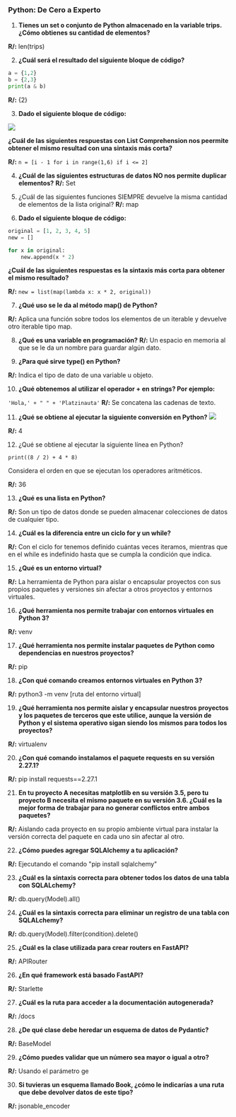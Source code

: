 ###  Python: De Cero a Experto

1. **Tienes un set o conjunto de Python almacenado en la variable trips. ¿Cómo obtienes su cantidad de elementos?**

**R/:** len(trips)

2. **¿Cuál será el resultado del siguiente bloque de código?**

```python
a = {1,2}
b = {2,3}
print(a & b)
```
**R/:** {2}

3. **Dado el siguiente bloque de código:**

![](https://static.platzi.com/media/user_upload/list_comprehension-07114201-7d69-4066-af58-6787f4bd7c86.jpg)

**¿Cuál de las siguientes respuestas con List Comprehension nos peermite obtener el mismo resultad con una sintaxis más corta?**

**R/:** `n = [i - 1 for i in range(1,6) if i <= 2]`

4. **¿Cuál de las siguientes estructuras de datos NO nos permite duplicar elementos?**
**R/:** Set

5. ¿Cuál de las siguientes funciones SIEMPRE devuelve la misma cantidad de elementos de la lista original?
**R/:** map

6. **Dado el siguiente bloque de código:**
```python
original = [1, 2, 3, 4, 5]
new = []

for x in original:
    new.append(x * 2)
```

**¿Cuál de las siguientes respuestas es la sintaxis más corta para obtener el mismo resultado?**

**R/:** `new = list(map(lambda x: x * 2, original))`

7. **¿Qué uso se le da al método map() de Python?**

**R/:** Aplica una función sobre todos los elementos de un iterable y devuelve otro iterable tipo map.

8. **¿Qué es una variable en programación?**
**R/:** Un espacio en memoria al que se le da un nombre para guardar algún dato.

9. **¿Para qué sirve type() en Python?**

**R/:** Indica el tipo de dato de una variable u objeto.

10. **¿Qué obtenemos al utilizar el operador + en strings? Por ejemplo:**

`'Hola,' + " " + 'Platzinauta'`
**R/:** Se concatena las cadenas de texto.

11. **¿Qué se obtiene al ejecutar la siguiente conversión en Python?**
![](https://static.platzi.com/media/user_upload/carbon-e06f99b3-047f-4513-b58a-8416d00404ce.jpg)

**R/:** 4

12. ¿Qué se obtiene al ejecutar la siguiente línea en Python?

`print((8 / 2) + 4 * 8)`

Considera el orden en que se ejecutan los operadores aritméticos.

**R/:** 36

13. **¿Qué es una lista en Python?**

**R/:** Son un tipo de datos donde se pueden almacenar colecciones de datos de cualquier tipo.

14. **¿Cuál es la diferencia entre un ciclo for y un while?**

**R/:** Con el ciclo for tenemos definido cuántas veces iteramos, mientras que en el while es indefinido hasta que se cumpla la condición que indica.

15. **¿Qué es un entorno virtual?**

**R/:** La herramienta de Python para aislar o encapsular proyectos con sus propios paquetes y versiones sin afectar a otros proyectos y entornos virtuales.

16. **¿Qué herramienta nos permite trabajar con entornos virtuales en Python 3?**

**R/:** venv

17. **¿Qué herramienta nos permite instalar paquetes de Python como dependencias en nuestros proyectos?**

**R/:** pip

18. **¿Con qué comando creamos entornos virtuales en Python 3?**

**R/:** python3 -m venv [ruta del entorno virtual]

19. **¿Qué herramienta nos permite aislar y encapsular nuestros proyectos y los paquetes de terceros que este utilice, aunque la versión de Python y el sistema operativo sigan siendo los mismos para todos los proyectos?**

**R/:** virtualenv 

20. **¿Con qué comando instalamos el paquete requests en su versión 2.27.1?**

**R/:** pip install requests==2.27.1

21. **En tu proyecto A necesitas matplotlib en su versión 3.5, pero tu proyecto B necesita el mismo paquete en su versión 3.6. ¿Cuál es la mejor forma de trabajar para no generar conflictos entre ambos paquetes?**

**R/:** Aislando cada proyecto en su propio ambiente virtual para instalar la versión correcta del paquete en cada uno sin afectar al otro.

22. **¿Cómo puedes agregar SQLAlchemy a tu aplicación?**

**R/:** Ejecutando el comando "pip install sqlalchemy"

23. **¿Cuál es la sintaxis correcta para obtener todos los datos de una tabla con SQLALchemy?**

**R/:** db.query(Model).all()

24. **¿Cuál es la sintaxis correcta para eliminar un registro de una tabla con SQLALchemy?**

**R/:** db.query(Model).filter(condition).delete()

25. **¿Cuál es la clase utilizada para crear routers en FastAPI?**

**R/:** APIRouter


26. **¿En qué framework está basado FastAPI?**

**R/:** Starlette

27. **¿Cuál es la ruta para acceder a la documentación autogenerada?**

**R/:** /docs

28. **¿De qué clase debe heredar un esquema de datos de Pydantic?**

**R/:** BaseModel

29. **¿Cómo puedes validar que un número sea mayor o igual a otro?**

**R/:** Usando el parámetro ge

30. **Si tuvieras un esquema llamado Book, ¿cómo le indicarías a una ruta que debe devolver datos de este tipo?**

**R/:** jsonable_encoder